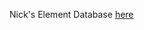Nick's Element Database [here](https://docs.google.com/spreadsheets/d/1Qizw2UnuYXyb0gdpfxG9iPriBijsZC6Y83qf0EJHQ3s/edit?urp=gmail_link#gid=0)
